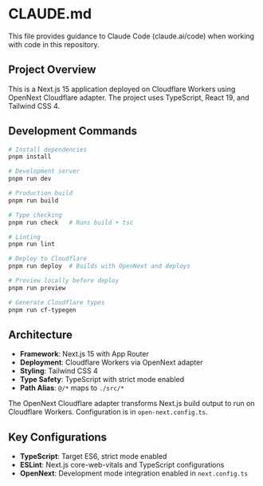 # CLAUDE.md

This file provides guidance to Claude Code (claude.ai/code) when working with code in this repository.

## Project Overview

This is a Next.js 15 application deployed on Cloudflare Workers using OpenNext Cloudflare adapter. The project uses TypeScript, React 19, and Tailwind CSS 4.

## Development Commands

```bash
# Install dependencies
pnpm install

# Development server
pnpm run dev

# Production build
pnpm run build

# Type checking
pnpm run check   # Runs build + tsc

# Linting
pnpm run lint

# Deploy to Cloudflare
pnpm run deploy  # Builds with OpenNext and deploys

# Preview locally before deploy
pnpm run preview

# Generate Cloudflare types
pnpm run cf-typegen
```

## Architecture

- **Framework**: Next.js 15 with App Router
- **Deployment**: Cloudflare Workers via OpenNext adapter
- **Styling**: Tailwind CSS 4
- **Type Safety**: TypeScript with strict mode enabled
- **Path Alias**: `@/*` maps to `./src/*`

The OpenNext Cloudflare adapter transforms Next.js build output to run on Cloudflare Workers. Configuration is in `open-next.config.ts`.

## Key Configurations

- **TypeScript**: Target ES6, strict mode enabled
- **ESLint**: Next.js core-web-vitals and TypeScript configurations
- **OpenNext**: Development mode integration enabled in `next.config.ts`